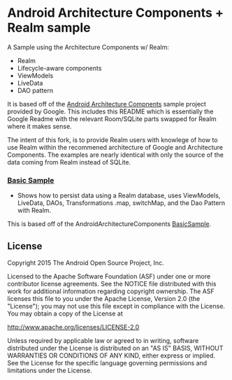 Android Architecture Components + Realm sample
===================================

A Sample using the Architecture Components w/ Realm:

- Realm
- Lifecycle-aware components
- ViewModels
- LiveData
- DAO pattern

It is based off of the [Android Architecture Compnents](https://github.com/googlesamples/android-architecture-components) sample project provided by Google.  This includes this README which is essentially the Google Readme with the relevant Room/SQLite parts swapped for Realm where it makes sense.

The intent of this fork, is to provide Realm users with knowlege of how to use Realm within the recommened architecture of Google and Architecture Components.  The examples are nearly identical with only the source of the data coming from Realm instead of SQLite.

### [Basic Sample](https://github.com/ericmaxwell2003/android-architecture-components/tree/master/BasicSample)

- Shows how to persist data using a Realm database, uses ViewModels,  LiveData, DAOs, Transformations .map, switchMap, and the Dao Pattern with Realm.

This is based off of the AndroidArchitectureComponents [BasicSample](https://github.com/googlesamples/android-architecture-components/blob/master/BasicSample). 


License
-------

Copyright 2015 The Android Open Source Project, Inc.

Licensed to the Apache Software Foundation (ASF) under one or more contributor
license agreements.  See the NOTICE file distributed with this work for
additional information regarding copyright ownership.  The ASF licenses this
file to you under the Apache License, Version 2.0 (the "License"); you may not
use this file except in compliance with the License.  You may obtain a copy of
the License at

http://www.apache.org/licenses/LICENSE-2.0

Unless required by applicable law or agreed to in writing, software
distributed under the License is distributed on an "AS IS" BASIS, WITHOUT
WARRANTIES OR CONDITIONS OF ANY KIND, either express or implied.  See the
License for the specific language governing permissions and limitations under
the License.


